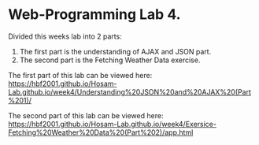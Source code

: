 # Web-Programming Lab 4.

Divided this weeks lab into 2 parts:
1. The first part is the understanding of AJAX and JSON part.
2. The second part is the Fetching Weather Data exercise.

The first part of this lab can be viewed here: https://hbf2001.github.io/Hosam-Lab.github.io/week4/Understanding%20JSON%20and%20AJAX%20(Part%201)/

The second part of this lab can be viewed here: https://hbf2001.github.io/Hosam-Lab.github.io/week4/Exersice-Fetching%20Weather%20Data%20(Part%202)/app.html
